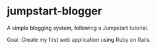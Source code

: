 # jumpstart-blogger
A simple blogging system, following a Jumpstart tutorial.

Goal: Create my first web application using Ruby on Rails.
